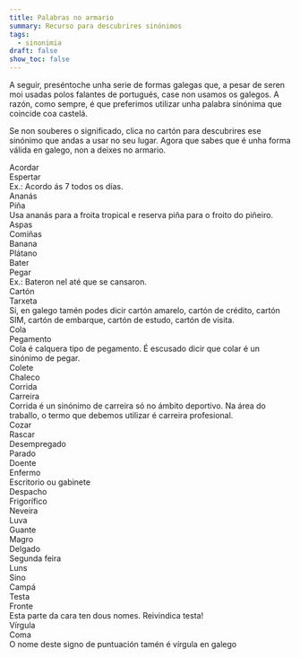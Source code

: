```yaml
---
title: Palabras no armario
summary: Recurso para descubrires sinónimos
tags:
  - sinonimia
draft: false
show_toc: false
---
```

A seguir, preséntoche unha serie de formas galegas que, a pesar de seren moi usadas polos falantes de portugués, case non usamos os galegos. A razón, como sempre, é que preferimos utilizar unha palabra sinónima que coincide coa castelá.

Se non souberes o significado, clica no cartón para descubrires ese sinónimo que andas a usar no seu lugar. Agora que sabes que é unha forma válida en galego, non a deixes no armario.

<e-card color="1">
  <div>Acordar</div>
  <div>Espertar<br>Ex.: Acordo ás 7 todos os días.</div>
  </e-card>

<e-card color="2">
  <div>Ananás</div>
  <div> Piña <br>Usa ananás para a froita tropical e reserva piña para o froito do piñeiro.</div>
</e-card>

<e-card color="3">
  <div>Aspas</div>
  <div>Comiñas </div>
</e-card>

<e-card color="4">
  <div>Banana</div>
  <div>Plátano</div>
</e-card>

<e-card color="5">
  <div>Bater</div>
  <div>Pegar <br>Ex.: Bateron nel até que se cansaron.</div>
</e-card>

<e-card color="6">
  <div>Cartón</div>
  <div>Tarxeta <br>Si, en galego tamén podes dicir cartón amarelo, cartón de crédito, cartón SIM, cartón de embarque, cartón de estudo, cartón de visita.</div>
</e-card>

<e-card color="7">
 <div>Cola</div>
  <div>Pegamento <br>Cola é calquera tipo de pegamento. É escusado dicir que colar é un sinónimo de pegar.</div>
 </e-card>

<e-card color="8">
 <div>Colete</div>
  <div>Chaleco</div>
 </e-card>

<e-card color="9">
  <div>Corrida</div>
  <div>Carreira <br>Corrida é un sinónimo de carreira só no ámbito deportivo. Na área do traballo, o termo que debemos utilizar é carreira profesional.</div>
</e-card>

<e-card color="10">
  <div>Cozar</div>
  <div>Rascar</div>
</e-card>

<e-card color="1">
  <div>Desempregado</div>
  <div>Parado</div>
</e-card>

<e-card color="2">
  <div>Doente</div>
  <div>Enfermo</div>
</e-card>

<e-card color="3">
  <div>Escritorio ou gabinete</div>
  <div>Despacho</div>
</e-card>

<e-card color="4">
  <div>Frigorífico</div>
  <div>Neveira</div>
</e-card>

<e-card color="5">
  <div>Luva</div>
  <div>Guante</div>
</e-card>

<e-card color="6">
  <div>Magro</div>
  <div>Delgado</div>
</e-card>

<e-card color="7">
  <div>Segunda feira</div>
  <div>Luns</div>
</e-card>

<e-card color="8">
  <div>Sino</div>
  <div>Campá</div>
</e-card>

<e-card color="9">
  <div>Testa</div>
  <div>Fronte <br> Esta parte da cara ten dous nomes. Reivindica testa!</div>
</e-card>

<e-card color="10">
  <div>Vírgula</div>
  <div>Coma <br>O nome deste signo de puntuación tamén é vírgula en galego</div>
</e-card>
